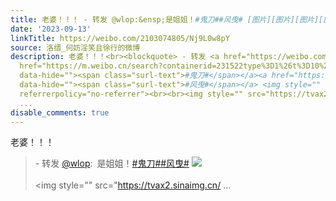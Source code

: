 ```yaml
---
title: 老婆！！！ - 转发 @wlop:&ensp;是姐姐！#鬼刀##风曳# [图片][图片][图片][图片][图片][图片][图片]
date: '2023-09-13'
linkTitle: https://weibo.com/2103074805/Nj9L0w8pY
source: 洛缙_何妨淫笑且徐行的微博
description: 老婆！！！<br><blockquote> - 转发 <a href="https://weibo.com/1804342520" target="_blank">@wlop</a>: 是姐姐！<a
  href="https://m.weibo.cn/search?containerid=231522type%3D1%26t%3D10%26q%3D%23%E9%AC%BC%E5%88%80%23&amp;isnewpage=1"
  data-hide=""><span class="surl-text">#鬼刀#</span></a><a href="https://m.weibo.cn/search?containerid=231522type%3D1%26t%3D10%26q%3D%23%E9%A3%8E%E6%9B%B3%23"
  data-hide=""><span class="surl-text">#风曳#</span></a> <img style="" src="https://tvax2.sinaimg.cn/large/6b8c14f8gy1hhutnjpl1uj20rj1ow7b0.jpg"
  referrerpolicy="no-referrer"><br><br><img style="" src="https://tvax2.sinaimg.cn/
  ...
disable_comments: true
---
```

老婆！！！<br><blockquote> - 转发 <a href="https://weibo.com/1804342520" target="_blank">@wlop</a>: 是姐姐！<a href="https://m.weibo.cn/search?containerid=231522type%3D1%26t%3D10%26q%3D%23%E9%AC%BC%E5%88%80%23&amp;isnewpage=1" data-hide=""><span class="surl-text">#鬼刀#</span></a><a href="https://m.weibo.cn/search?containerid=231522type%3D1%26t%3D10%26q%3D%23%E9%A3%8E%E6%9B%B3%23" data-hide=""><span class="surl-text">#风曳#</span></a> <img style="" src="https://tvax2.sinaimg.cn/large/6b8c14f8gy1hhutnjpl1uj20rj1ow7b0.jpg" referrerpolicy="no-referrer"><br><br><img style="" src="https://tvax2.sinaimg.cn/ ...
